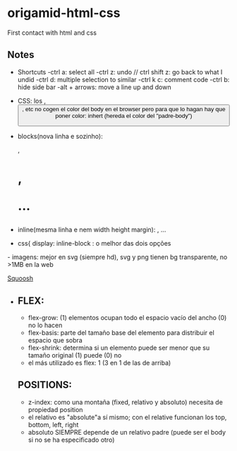# origamid-html-css

First contact with html and css

## Notes

- Shortcuts
  -ctrl a: select all
  -ctrl z: undo // ctrl shift z: go back to what I undid
  -ctrl d: multiple selection to similar
  -ctrl k c: comment code
  -ctrl b: hide side bar
  -alt + arrows: move a line up and down

- CSS: los <a>, <button>, etc no cogen el color del body en el browser pero para que lo hagan hay que poner color: inhert (hereda el color del "padre-body")

- blocks(nova linha e sozinho): <div>, <h1>, <p>...
- inline(mesma linha e nem width height margin): <a>, <span>... 
- css{ display: inline-block : o melhor das dois opções

<p> - imagens: mejor en svg (siempre hd), svg y png tienen bg transparente, no >1MB en la web </p>
<a href="https://squoosh.app/">Squoosh</a>  

- ## FLEX:
  - flex-grow: (1) elementos ocupan todo el espacio vacío del ancho (0) no lo hacen
  - flex-basis: parte del tamaño base del elemento para distribuir el espacio que sobra
  - flex-shrink: determina si un elemento puede ser menor que su tamaño original (1) puede (0) no
   * el más utilizado es flex: 1 (3 en 1 de las de arriba)

   ## POSITIONS:
   - z-index: como una montaña (fixed, relativo y absoluto)  necesita de propiedad position
   - el relativo es "absolute"a sí mismo; con el relative funcionan los top, bottom, left, right
   - absoluto SIEMPRE depende de un relativo padre (puede ser el body si no se ha especificado otro)
